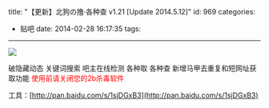 title: "【更新】北狗の撸·各种查 v1.21 [Update 2014.5.12]"
id: 969
categories:
  - 贴吧
date: 2014-02-28 16:17:35
tags:
---

![](http://ww2.sinaimg.cn/mw690/841aea59jw1ef3a3cqocij20kg0b9jt8.jpg)

破隐藏动态 关键词搜索 吧主在线检测 各种取 各种查
新增马甲去重复和短网址获取功能
<span style="color: red;">使用前请关闭您的2b杀毒软件</span>
<!--more-->

<!--easy2hide start{reply_to_this=true}-->
工具：[http://pan.baidu.com/s/1sjDGxB3](http://pan.baidu.com/s/1sjDGxB3)
<!--easy2hide end-->